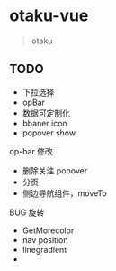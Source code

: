 # otaku-vue

> otaku

## TODO
- 下拉选择
- opBar
- 数据可定制化
- bbaner icon
- popover show

op-bar 修改

- 删除关注 popover
- 分页
- 侧边导航组件，moveTo

BUG
旋转

- GetMorecolor
- nav position
- linegradient
-
